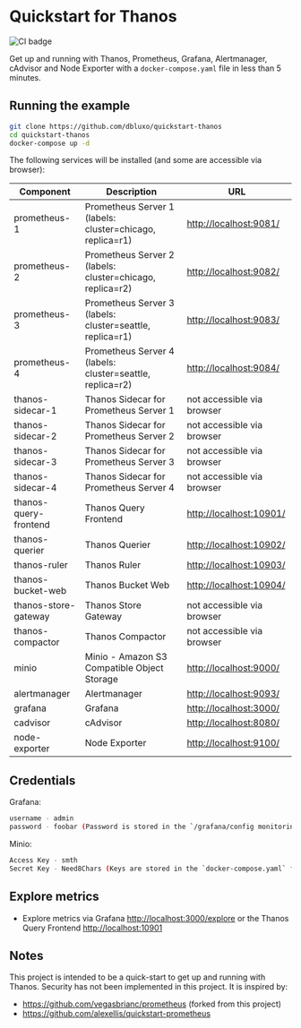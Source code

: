 # Quickstart for Thanos

![CI badge](https://github.com/dbluxo/quickstart-thanos/workflows/build-and-test/badge.svg)

Get up and running with Thanos, Prometheus, Grafana, Alertmanager, cAdvisor and Node Exporter with a `docker-compose.yaml` file in less than 5 minutes.

## Running the example

```bash
git clone https://github.com/dbluxo/quickstart-thanos
cd quickstart-thanos
docker-compose up -d
```

The following services will be installed (and some are accessible via browser):

| Component                     | Description                                                               | URL                           |
| -----------------------       | ------------------------------------------------------                    | ----------------------------- |
| prometheus-1                  | Prometheus Server 1 (labels: cluster=chicago, replica=r1)                 | <http://localhost:9081/>      |
| prometheus-2                  | Prometheus Server 2 (labels: cluster=chicago, replica=r2)                 | <http://localhost:9082/>      |
| prometheus-3                  | Prometheus Server 3 (labels: cluster=seattle, replica=r1)                 | <http://localhost:9083/>      |
| prometheus-4                  | Prometheus Server 4 (labels: cluster=seattle, replica=r2)                 | <http://localhost:9084/>      |
| thanos-sidecar-1              | Thanos Sidecar for Prometheus Server 1                                    | not accessible via browser    |
| thanos-sidecar-2              | Thanos Sidecar for Prometheus Server 2                                    | not accessible via browser    |
| thanos-sidecar-3              | Thanos Sidecar for Prometheus Server 3                                    | not accessible via browser    |
| thanos-sidecar-4              | Thanos Sidecar for Prometheus Server 4                                    | not accessible via browser    |
| thanos-query-frontend         | Thanos Query Frontend                                                     | <http://localhost:10901/>     |
| thanos-querier                | Thanos Querier                                                            | <http://localhost:10902/>     |
| thanos-ruler                  | Thanos Ruler                                                              | <http://localhost:10903/>     |
| thanos-bucket-web             | Thanos Bucket Web                                                         | <http://localhost:10904/>     |
| thanos-store-gateway          | Thanos Store Gateway                                                      | not accessible via browser    |
| thanos-compactor              | Thanos Compactor                                                          | not accessible via browser    |
| minio                         | Minio - Amazon S3 Compatible Object Storage                               | <http://localhost:9000/>      |
| alertmanager                  | Alertmanager                                                              | <http://localhost:9093/>      |
| grafana                       | Grafana                                                                   | <http://localhost:3000/>      |
| cadvisor                      | cAdvisor                                                                  | <http://localhost:8080/>      |
| node-exporter                 | Node Exporter                                                             | <http://localhost:9100/>      |

## Credentials

Grafana:

```bash
username - admin
password - foobar (Password is stored in the `/grafana/config monitoring` env file)
```
  
Minio:

```bash
Access Key - smth
Secret Key - Need8Chars (Keys are stored in the `docker-compose.yaml` file)
```

## Explore metrics

* Explore metrics via Grafana <http://localhost:3000/explore> or the Thanos Query Frontend <http://localhost:10901>

## Notes

This project is intended to be a quick-start to get up and running with Thanos. Security has not been implemented in this project.
It is inspired by:

- <https://github.com/vegasbrianc/prometheus> (forked from this project)
- <https://github.com/alexellis/quickstart-prometheus>
